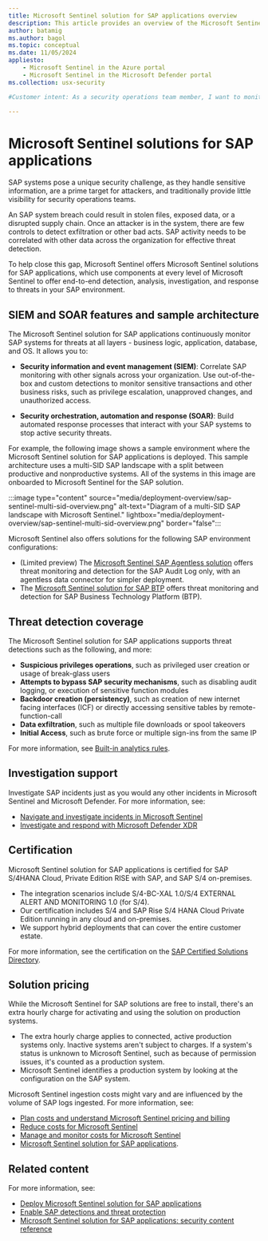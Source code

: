 ```yaml
---
title: Microsoft Sentinel solution for SAP applications overview
description: This article provides an overview of the Microsoft Sentinel solution for SAP applications and available support.
author: batamig
ms.author: bagol
ms.topic: conceptual
ms.date: 11/05/2024
appliesto:
    - Microsoft Sentinel in the Azure portal
    - Microsoft Sentinel in the Microsoft Defender portal
ms.collection: usx-security

#Customer intent: As a security operations team member, I want to monitor and protect SAP systems using Microsoft Sentinel so that I can detect, analyze, and respond to threats effectively across all layers of the SAP environment.

---
```


# Microsoft Sentinel solutions for SAP applications

SAP systems pose a unique security challenge, as they handle sensitive information, are a prime target for attackers, and traditionally provide little visibility for security operations teams.

An SAP system breach could result in stolen files, exposed data, or a disrupted supply chain. Once an attacker is in the system, there are few controls to detect exfiltration or other bad acts. SAP activity needs to be correlated with other data across the organization for effective threat detection.

To help close this gap, Microsoft Sentinel offers Microsoft Sentinel solutions for SAP applications, which use components at every level of Microsoft Sentinel to offer end-to-end detection, analysis, investigation, and response to threats in your SAP environment.

## SIEM and SOAR features and sample architecture

The Microsoft Sentinel solution for SAP applications continuously monitor SAP systems for threats at all layers - business logic, application, database, and OS. It allows you to:

- **Security information and event management (SIEM)**: Correlate SAP monitoring with other signals across your organization. Use out-of-the-box and custom detections to monitor sensitive transactions and other business risks, such as privilege escalation, unapproved changes, and unauthorized access.

- **Security orchestration, automation and response (SOAR)**: Build automated response processes that interact with your SAP systems to stop active security threats.

For example, the following image shows a sample environment where the Microsoft Sentinel solution for SAP applications is deployed. This sample architecture uses a multi-SID SAP landscape with a split between productive and nonproductive systems. All of the systems in this image are onboarded to Microsoft Sentinel for the SAP solution.

:::image type="content" source="media/deployment-overview/sap-sentinel-multi-sid-overview.png" alt-text="Diagram of a multi-SID SAP landscape with Microsoft Sentinel." lightbox="media/deployment-overview/sap-sentinel-multi-sid-overview.png" border="false":::

Microsoft Sentinel also offers solutions for the following SAP environment configurations:

- (Limited preview) The [Microsoft Sentinel SAP Agentless solution](deployment-overview.md#data-connector) offers threat monitoring and detection for the SAP Audit Log only, with an agentless data connector for simpler deployment.
- The [Microsoft Sentinel solution for SAP BTP](sap-btp-solution-overview.md) offers threat monitoring and detection for SAP Business Technology Platform (BTP).

## Threat detection coverage

<!--is this true for agentless?-->
The Microsoft Sentinel solution for SAP applications supports threat detections such as the following, and more:

- **Suspicious privileges operations**, such as privileged user creation or usage of break-glass users
- **Attempts to bypass SAP security mechanisms**, such as disabling audit logging, or execution of sensitive function modules
- **Backdoor creation (persistency)**, such as creation of new internet facing interfaces (ICF) or directly accessing sensitive tables by remote-function-call
- **Data exfiltration**, such as multiple file downloads or spool takeovers
- **Initial Access**, such as brute force or multiple sign-ins from the same IP

For more information, see [Built-in analytics rules](sap-solution-security-content.md#built-in-analytics-rules).

## Investigation support

Investigate SAP incidents just as you would any other incidents in Microsoft Sentinel and Microsoft Defender. For more information, see:

- [Navigate and investigate incidents in Microsoft Sentinel](../investigate-incidents.md)
- [Investigate and respond with Microsoft Defender XDR](/defender-xdr/incident-response-overview)

## Certification

<!--is this true for agentless?-->

Microsoft Sentinel solution for SAP applications is certified for SAP S/4HANA Cloud, Private Edition RISE with SAP, and SAP S/4 on-premises.

- The integration scenarios include S/4-BC-XAL 1.0/S/4 EXTERNAL ALERT AND MONITORING 1.0 (for S/4).
- Our certification includes S/4 and SAP Rise S/4 HANA Cloud Private Edition running in any cloud and on-premises.
- We support hybrid deployments that can cover the entire customer estate.

For more information, see the certification on the [SAP Certified Solutions Directory](https://www.sap.com/dmc/exp/2013_09_adpd/enEN/#/solutions?id=s:33db1376-91ae-4f36-a435-aafa892a88d8).

## Solution pricing

<!--is this true for agentless?-->
While the Microsoft Sentinel for SAP solutions are free to install, there's an extra hourly charge for activating and using the solution on production systems.

- The extra hourly charge applies to connected, active  production systems only. Inactive systems aren't subject to charges. If a system's status is unknown to Microsoft Sentinel, such as because of permission issues, it's counted as a production system.
- Microsoft Sentinel identifies a production system by looking at the configuration on the SAP system. 

Microsoft Sentinel ingestion costs might vary and are influenced by the volume of SAP logs ingested. For more information, see:

- [Plan costs and understand Microsoft Sentinel pricing and billing](../billing.md)
- [Reduce costs for Microsoft Sentinel](../billing-reduce-costs.md)
- [Manage and monitor costs for Microsoft Sentinel](../billing-monitor-costs.md)
- [Microsoft Sentinel solution for SAP applications](https://azure.microsoft.com/pricing/offers/microsoft-sentinel-sap-promo/).

## Related content

For more information, see:

- [Deploy Microsoft Sentinel solution for SAP applications](deployment-overview.md)
- [Enable SAP detections and threat protection](deployment-solution-configuration.md)
- [Microsoft Sentinel solution for SAP applications: security content reference](sap-solution-security-content.md)
